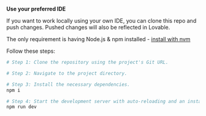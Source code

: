 
**Use your preferred IDE**

If you want to work locally using your own IDE, you can clone this repo and push changes. Pushed changes will also be reflected in Lovable.

The only requirement is having Node.js & npm installed - [install with nvm](https://github.com/nvm-sh/nvm#installing-and-updating)

Follow these steps:

```sh
# Step 1: Clone the repository using the project's Git URL.

# Step 2: Navigate to the project directory.

# Step 3: Install the necessary dependencies.
npm i

# Step 4: Start the development server with auto-reloading and an instant preview.
npm run dev
```

